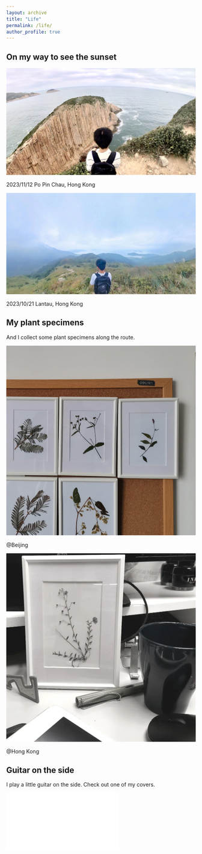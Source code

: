 ```yaml
---
layout: archive
title: "Life"
permalink: /life/
author_profile: true
---
```


On my way to see the sunset
----

![Po Pin Chau](/images/Life/20231112.jpg)

2023/11/12 Po Pin Chau, Hong Kong

![Lantau](/images/Life/20231021.jpg)

2023/10/21 Lantau, Hong Kong

My plant specimens
----

And I collect some plant specimens along the route.

![Beijing](/images/Life/BJ.jpg)

@Beijing

![HK](/images/Life/HK.jpg)

@Hong Kong

Guitar on the side
----

I play a little guitar on the side. Check out one of my covers.

<iframe src="//player.bilibili.com/player.html?aid=594319669&bvid=BV1Cq4y1x7bz&cid=516951734&p=1" scrolling="no" border="0" frameborder="no" framespacing="0" allowfullscreen="true"> </iframe>